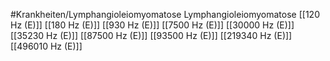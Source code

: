 #Krankheiten/Lymphangioleiomyomatose
Lymphangioleiomyomatose
[[120 Hz (E)]]
[[180 Hz (E)]]
[[930 Hz (E)]]
[[7500 Hz (E)]]
[[30000 Hz (E)]]
[[35230 Hz (E)]]
[[87500 Hz (E)]]
[[93500 Hz (E)]]
[[219340 Hz (E)]]
[[496010 Hz (E)]]